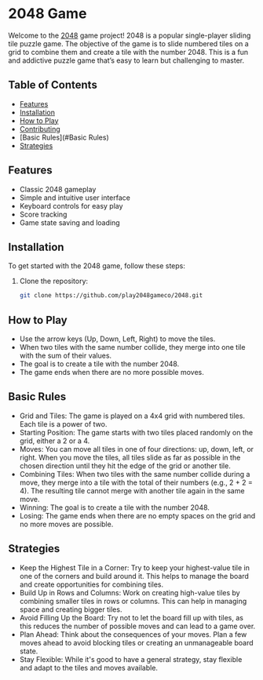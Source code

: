 # 2048 Game

Welcome to the [2048](https://play2048game.co/) game project! 2048 is a popular single-player sliding tile puzzle game. The objective of the game is to slide numbered tiles on a grid to combine them and create a tile with the number 2048. This is a fun and addictive puzzle game that’s easy to learn but challenging to master.


## Table of Contents

- [Features](#features)
- [Installation](#installation)
- [How to Play](#how-to-play)
- [Contributing](#contributing)
- [Basic Rules](#Basic Rules)
- [Strategies](#Strategies)

## Features

- Classic 2048 gameplay
- Simple and intuitive user interface
- Keyboard controls for easy play
- Score tracking
- Game state saving and loading

## Installation

To get started with the 2048 game, follow these steps:

1. Clone the repository:
   ```bash
   git clone https://github.com/play2048gameco/2048.git

## How to Play
- Use the arrow keys (Up, Down, Left, Right) to move the tiles.
- When two tiles with the same number collide, they merge into one tile with the sum of their values.
- The goal is to create a tile with the number 2048.
- The game ends when there are no more possible moves.


## Basic Rules
- Grid and Tiles: The game is played on a 4x4 grid with numbered tiles. Each tile is a power of two.
- Starting Position: The game starts with two tiles placed randomly on the grid, either a 2 or a 4.
- Moves: You can move all tiles in one of four directions: up, down, left, or right. When you move the tiles, all tiles slide as far as possible in the chosen direction until they hit the edge of the grid or another tile.
- Combining Tiles: When two tiles with the same number collide during a move, they merge into a tile with the total of their numbers (e.g., 2 + 2 = 4). The resulting tile cannot merge with another tile again in the same move.
- Winning: The goal is to create a tile with the number 2048.
- Losing: The game ends when there are no empty spaces on the grid and no more moves are possible.

## Strategies
- Keep the Highest Tile in a Corner: Try to keep your highest-value tile in one of the corners and build around it. This helps to manage the board and create opportunities for combining tiles.
- Build Up in Rows and Columns: Work on creating high-value tiles by combining smaller tiles in rows or columns. This can help in managing space and creating bigger tiles.
- Avoid Filling Up the Board: Try not to let the board fill up with tiles, as this reduces the number of possible moves and can lead to a game over.
- Plan Ahead: Think about the consequences of your moves. Plan a few moves ahead to avoid blocking tiles or creating an unmanageable board state.
- Stay Flexible: While it's good to have a general strategy, stay flexible and adapt to the tiles and moves available.
